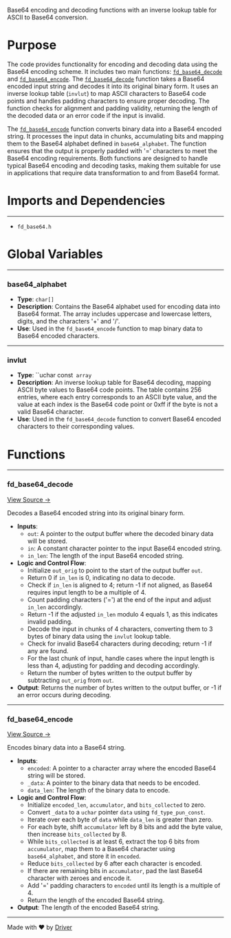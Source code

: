<!--------------------------------------------------------------------------------->
<!-- IMPORTANT: This file is auto-generated by Driver (https://driver.ai). -------->
<!-- Manual edits may be overwritten on future commits. --------------------------->
<!--------------------------------------------------------------------------------->

Base64 encoding and decoding functions with an inverse lookup table for ASCII to Base64 conversion.

# Purpose
The code provides functionality for encoding and decoding data using the Base64 encoding scheme. It includes two main functions: [`fd_base64_decode`](<#fd_base64_decode>) and [`fd_base64_encode`](<#fd_base64_encode>). The [`fd_base64_decode`](<#fd_base64_decode>) function takes a Base64 encoded input string and decodes it into its original binary form. It uses an inverse lookup table (`invlut`) to map ASCII characters to Base64 code points and handles padding characters to ensure proper decoding. The function checks for alignment and padding validity, returning the length of the decoded data or an error code if the input is invalid.

The [`fd_base64_encode`](<#fd_base64_encode>) function converts binary data into a Base64 encoded string. It processes the input data in chunks, accumulating bits and mapping them to the Base64 alphabet defined in `base64_alphabet`. The function ensures that the output is properly padded with '=' characters to meet the Base64 encoding requirements. Both functions are designed to handle typical Base64 encoding and decoding tasks, making them suitable for use in applications that require data transformation to and from Base64 format.
# Imports and Dependencies

---
- `fd_base64.h`


# Global Variables

---
### base64\_alphabet
- **Type**: ``char[]``
- **Description**: Contains the Base64 alphabet used for encoding data into Base64 format. The array includes uppercase and lowercase letters, digits, and the characters '+' and '/'.
- **Use**: Used in the `fd_base64_encode` function to map binary data to Base64 encoded characters.


---
### invlut
- **Type**: ``uchar const` array`
- **Description**: An inverse lookup table for Base64 decoding, mapping ASCII byte values to Base64 code points. The table contains 256 entries, where each entry corresponds to an ASCII byte value, and the value at each index is the Base64 code point or 0xff if the byte is not a valid Base64 character.
- **Use**: Used in the `fd_base64_decode` function to convert Base64 encoded characters to their corresponding values.


# Functions

---
### fd\_base64\_decode<!-- {{#callable:fd_base64_decode}} -->
[View Source →](<../../../../../src/ballet/base64/fd_base64.c#L48>)

Decodes a Base64 encoded string into its original binary form.
- **Inputs**:
    - `out`: A pointer to the output buffer where the decoded binary data will be stored.
    - `in`: A constant character pointer to the input Base64 encoded string.
    - `in_len`: The length of the input Base64 encoded string.
- **Logic and Control Flow**:
    - Initialize `out_orig` to point to the start of the output buffer `out`.
    - Return 0 if `in_len` is 0, indicating no data to decode.
    - Check if `in_len` is aligned to 4; return -1 if not aligned, as Base64 requires input length to be a multiple of 4.
    - Count padding characters ('=') at the end of the input and adjust `in_len` accordingly.
    - Return -1 if the adjusted `in_len` modulo 4 equals 1, as this indicates invalid padding.
    - Decode the input in chunks of 4 characters, converting them to 3 bytes of binary data using the `invlut` lookup table.
    - Check for invalid Base64 characters during decoding; return -1 if any are found.
    - For the last chunk of input, handle cases where the input length is less than 4, adjusting for padding and decoding accordingly.
    - Return the number of bytes written to the output buffer by subtracting `out_orig` from `out`.
- **Output**: Returns the number of bytes written to the output buffer, or -1 if an error occurs during decoding.


---
### fd\_base64\_encode<!-- {{#callable:fd_base64_encode}} -->
[View Source →](<../../../../../src/ballet/base64/fd_base64.c#L120>)

Encodes binary data into a Base64 string.
- **Inputs**:
    - `encoded`: A pointer to a character array where the encoded Base64 string will be stored.
    - `_data`: A pointer to the binary data that needs to be encoded.
    - `data_len`: The length of the binary data to encode.
- **Logic and Control Flow**:
    - Initialize `encoded_len`, `accumulator`, and `bits_collected` to zero.
    - Convert `_data` to a `uchar` pointer `data` using `fd_type_pun_const`.
    - Iterate over each byte of `data` while `data_len` is greater than zero.
    - For each byte, shift `accumulator` left by 8 bits and add the byte value, then increase `bits_collected` by 8.
    - While `bits_collected` is at least 6, extract the top 6 bits from `accumulator`, map them to a Base64 character using `base64_alphabet`, and store it in `encoded`.
    - Reduce `bits_collected` by 6 after each character is encoded.
    - If there are remaining bits in `accumulator`, pad the last Base64 character with zeroes and encode it.
    - Add '=' padding characters to `encoded` until its length is a multiple of 4.
    - Return the length of the encoded Base64 string.
- **Output**: The length of the encoded Base64 string.



---
Made with ❤️ by [Driver](https://www.driver.ai/)